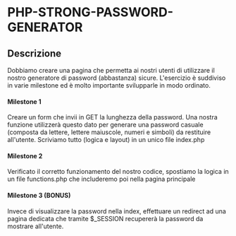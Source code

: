 # PHP-STRONG-PASSWORD-GENERATOR

## Descrizione

Dobbiamo creare una pagina che permetta ai nostri utenti di utilizzare il nostro generatore di password (abbastanza) sicure.
L'esercizio è suddiviso in varie milestone ed è molto importante svilupparle in modo ordinato.

#### Milestone 1

Creare un form che invii in GET la lunghezza della password. Una nostra funzione utilizzerà questo dato per generare una password casuale (composta da lettere, lettere maiuscole, numeri e simboli) da restituire all'utente.
Scriviamo tutto (logica e layout) in un unico file index.php

#### Milestone 2

Verificato il corretto funzionamento del nostro codice, spostiamo la logica in un file functions.php che includeremo poi nella pagina principale

#### Milestone 3 (BONUS)

Invece di visualizzare la password nella index, effettuare un redirect ad una pagina dedicata che tramite $\_SESSION recupererà la password da mostrare all'utente.
